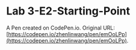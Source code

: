 # Lab 3-E2-Starting-Point

A Pen created on CodePen.io. Original URL: [https://codepen.io/zhenlinwang/pen/emOoLPp](https://codepen.io/zhenlinwang/pen/emOoLPp).

